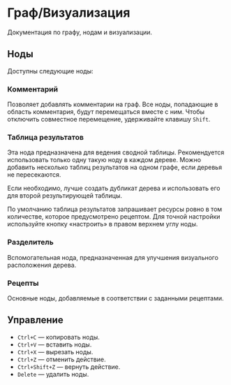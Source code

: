 ﻿# Граф/Визуализация

Документация по графу, нодам и визуализации.

## Ноды

Доступны следующие ноды:

### Комментарий

Позволяет добавлять комментарии на граф. Все ноды, попадающие в область комментария, будут перемещаться вместе с ним. Чтобы отключить совместное перемещение, удерживайте клавишу `Shift`.

### Таблица результатов

Эта нода предназначена для ведения сводной таблицы. Рекомендуется использовать только одну такую ноду в каждом дереве. Можно добавить несколько таблиц результатов на одном графе, если деревья не пересекаются.

Если необходимо, лучше создать дубликат дерева и использовать его для второй результирующей таблицы.

По умолчанию таблица результатов запрашивает ресурсы ровно в том количестве, которое предусмотрено рецептом. Для точной настройки используйте кнопку «настроить» в правом верхнем углу ноды.

### Разделитель

Вспомогательная нода, предназначенная для улучшения визуального расположения дерева.

### Рецепты

Основные ноды, добавляемые в соответствии с заданными рецептами.

## Управление

- `Ctrl+C` — копировать ноды.
- `Ctrl+V` — вставить ноды.
- `Ctrl+X` — вырезать ноды.
- `Ctrl+Z` — отменить действие.
- `Ctrl+Shift+Z` — вернуть действие.
- `Delete` — удалить ноды.